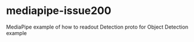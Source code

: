 # mediapipe-issue200
MediaPipe example of how to readout Detection proto for Object Detection example
